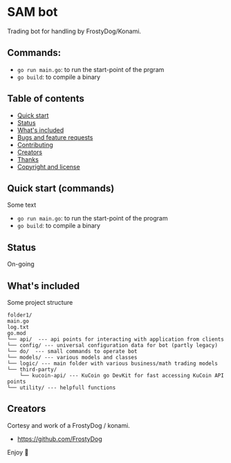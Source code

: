# SAM bot

Trading bot for handling by FrostyDog/Konami.



## Commands:

- `go run main.go`: to run the start-point of the prgram
- `go build`: to compile a binary


## Table of contents

- [Quick start](#quick-start)
- [Status](#status)
- [What's included](#whats-included)
- [Bugs and feature requests](#bugs-and-feature-requests)
- [Contributing](#contributing)
- [Creators](#creators)
- [Thanks](#thanks)
- [Copyright and license](#copyright-and-license)


## Quick start (commands)

Some text

- `go run main.go`: to run the start-point of the program
- `go build`: to compile a binary

## Status

On-going

## What's included

Some project structure

```text
folder1/
main.go
log.txt
go.mod
└── api/  --- api points for interacting with application from clients
└── config/ --- universal configuration data for bot (partly legacy)
└── do/  --- small commands to operate bot
└── models/ --- various models and classes
└── logic/ --- main folder with various business/math trading models
└── third-party/ 
    └── kucoin-api/ --- KuCoin go DevKit for fast accessing KuCoin API points
└── utility/ --- helpfull functions
```
## Creators

Cortesy and work of a FrostyDog / konami.

- <https://github.com/FrostyDog>

Enjoy :metal:
